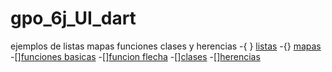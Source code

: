 # gpo_6j_UI_dart
ejemplos de listas mapas funciones clases y herencias
-{  } [listas]()
-{} [mapas](https://dartpad.dartlang.org/a4f57f40164cca9b04e84627123496d6)
-[][funciones basicas]()
-[][funcion flecha](https://dartpad.dartlang.org/1ca6a106cf1d76a9606af9f78e4d54c9)
-[][clases](https://dartpad.dartlang.org/3a4e5593607728b84a2099aba6aeaca9)
-[][herencias](https://dartpad.dartlang.org/799412a2b4ed4cbc1917fa9d0d9c767d)
